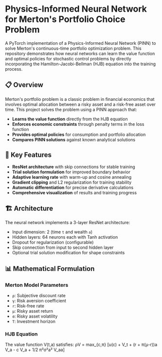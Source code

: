 # Physics-Informed Neural Network for Merton's Portfolio Choice Problem

A PyTorch implementation of a Physics-Informed Neural Network (PINN) to solve Merton's continuous-time portfolio optimization problem. This repository demonstrates how neural networks can learn the value function and optimal policies for stochastic control problems by directly incorporating the Hamilton-Jacobi-Bellman (HJB) equation into the training process.

## 📋 Overview

Merton's portfolio problem is a classic problem in financial economics that involves optimal allocation between a risky asset and a risk-free asset over time. This project solves the problem using a PINN approach that:

- **Learns the value function** directly from the HJB equation
- **Enforces economic constraints** through penalty terms in the loss function
- **Provides optimal policies** for consumption and portfolio allocation
- **Compares PINN solutions** against known analytical solutions

## 🎯 Key Features

- **ResNet architecture** with skip connections for stable training
- **Trial solution formulation** for improved boundary behavior
- **Adaptive learning rate** with warm-up and cosine annealing
- **Gradient clipping** and L2 regularization for training stability
- **Automatic differentiation** for precise derivative calculations
- **Comprehensive visualization** of results and training progress

## 🏗️ Architecture

The neural network implements a 3-layer ResNet architecture:
- Input dimension: 2 (time `t` and wealth `a`)
- Hidden layers: 64 neurons each with Tanh activation
- Dropout for regularization (configurable)
- Skip connection from input to second hidden layer
- Optional trial solution modification for shape constraints

## 📊 Mathematical Formulation

### Merton Model Parameters
- `ρ`: Subjective discount rate
- `γ`: Risk aversion coefficient
- `r`: Risk-free rate
- `μ`: Risky asset return
- `σ`: Risky asset volatility
- `T`: Investment horizon

### HJB Equation
The value function V(t,a) satisfies:
ρV = max_{c,π} [u(c) + V_t + (r + π(μ-r))a V_a - c V_a + 1/2 π²σ²a² V_aa]
